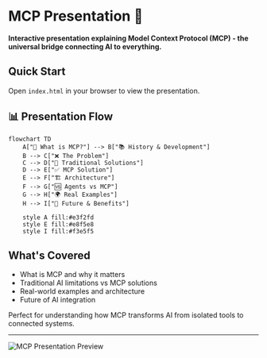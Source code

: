# MCP Presentation 🎯

**Interactive presentation explaining Model Context Protocol (MCP) - the universal bridge connecting AI to everything.**

## Quick Start
Open `index.html` in your browser to view the presentation.

## 📊 **Presentation Flow**

```mermaid
flowchart TD
    A["🎯 What is MCP?"] --> B["📚 History & Development"]
    B --> C["❌ The Problem"] 
    C --> D["🔧 Traditional Solutions"]
    D --> E["✅ MCP Solution"]
    E --> F["🏗️ Architecture"]
    F --> G["🆚 Agents vs MCP"]
    G --> H["🌍 Real Examples"]
    H --> I["🚀 Future & Benefits"]
    
    style A fill:#e3f2fd
    style E fill:#e8f5e8
    style I fill:#f3e5f5
```

## What's Covered
- What is MCP and why it matters
- Traditional AI limitations vs MCP solutions  
- Real-world examples and architecture
- Future of AI integration

Perfect for understanding how MCP transforms AI from isolated tools to connected systems.

---

![MCP Presentation Preview](https://github.com/user-attachments/assets/6a9368ac-e21e-481a-9836-665bd618ee14)

